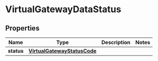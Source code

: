 

# VirtualGatewayDataStatus


## Properties

| Name | Type | Description | Notes |
|------------ | ------------- | ------------- | -------------|
|**status** | [**VirtualGatewayStatusCode**](VirtualGatewayStatusCode.md) |  |  |




